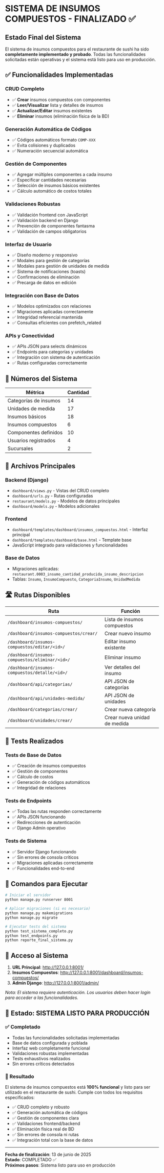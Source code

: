 # SISTEMA DE INSUMOS COMPUESTOS - FINALIZADO ✅

## Estado Final del Sistema

El sistema de insumos compuestos para el restaurante de sushi ha sido **completamente implementado y probado**. Todas las funcionalidades solicitadas están operativas y el sistema está listo para uso en producción.

## ✅ Funcionalidades Implementadas

### CRUD Completo
- ✅ **Crear** insumos compuestos con componentes
- ✅ **Leer/Visualizar** lista y detalles de insumos
- ✅ **Actualizar/Editar** insumos existentes
- ✅ **Eliminar** insumos (eliminación física de la BD)

### Generación Automática de Códigos
- ✅ Códigos automáticos formato `COMP-XXX`
- ✅ Evita colisiones y duplicados
- ✅ Numeración secuencial automática

### Gestión de Componentes
- ✅ Agregar múltiples componentes a cada insumo
- ✅ Especificar cantidades necesarias
- ✅ Selección de insumos básicos existentes
- ✅ Cálculo automático de costos totales

### Validaciones Robustas
- ✅ Validación frontend con JavaScript
- ✅ Validación backend en Django
- ✅ Prevención de componentes fantasma
- ✅ Validación de campos obligatorios

### Interfaz de Usuario
- ✅ Diseño moderno y responsivo
- ✅ Modales para gestión de categorías
- ✅ Modales para gestión de unidades de medida
- ✅ Sistema de notificaciones (toasts)
- ✅ Confirmaciones de eliminación
- ✅ Precarga de datos en edición

### Integración con Base de Datos
- ✅ Modelos optimizados con relaciones
- ✅ Migraciones aplicadas correctamente
- ✅ Integridad referencial mantenida
- ✅ Consultas eficientes con prefetch_related

### APIs y Conectividad
- ✅ APIs JSON para selects dinámicos
- ✅ Endpoints para categorías y unidades
- ✅ Integración con sistema de autenticación
- ✅ Rutas configuradas correctamente

## 🎯 Números del Sistema

| Métrica | Cantidad |
|---------|----------|
| Categorías de insumos | 14 |
| Unidades de medida | 17 |
| Insumos básicos | 18 |
| Insumos compuestos | 6 |
| Componentes definidos | 10 |
| Usuarios registrados | 4 |
| Sucursales | 2 |

## 📁 Archivos Principales

### Backend (Django)
- `dashboard/views.py` - Vistas del CRUD completo
- `dashboard/urls.py` - Rutas configuradas
- `restaurant/models.py` - Modelos de datos principales
- `dashboard/models.py` - Modelos adicionales

### Frontend
- `dashboard/templates/dashboard/insumos_compuestos.html` - Interfaz principal
- `dashboard/templates/dashboard/base.html` - Template base
- JavaScript integrado para validaciones y funcionalidades

### Base de Datos
- Migraciones aplicadas: `restaurant.0003_insumo_cantidad_producida_insumo_descripcion`
- Tablas: `Insumo`, `InsumoCompuesto`, `CategoriaInsumo`, `UnidadMedida`

## 🛣️ Rutas Disponibles

| Ruta | Función |
|------|---------|
| `/dashboard/insumos-compuestos/` | Lista de insumos compuestos |
| `/dashboard/insumos-compuestos/crear/` | Crear nuevo insumo |
| `/dashboard/insumos-compuestos/editar/<id>/` | Editar insumo existente |
| `/dashboard/insumos-compuestos/eliminar/<id>/` | Eliminar insumo |
| `/dashboard/insumos-compuestos/detalle/<id>/` | Ver detalles del insumo |
| `/dashboard/api/categorias/` | API JSON de categorías |
| `/dashboard/api/unidades-medida/` | API JSON de unidades |
| `/dashboard/categorias/crear/` | Crear nueva categoría |
| `/dashboard/unidades/crear/` | Crear nueva unidad de medida |

## 🧪 Tests Realizados

### Tests de Base de Datos
- ✅ Creación de insumos compuestos
- ✅ Gestión de componentes
- ✅ Cálculo de costos
- ✅ Generación de códigos automáticos
- ✅ Integridad de relaciones

### Tests de Endpoints
- ✅ Todas las rutas responden correctamente
- ✅ APIs JSON funcionando
- ✅ Redirecciones de autenticación
- ✅ Django Admin operativo

### Tests de Sistema
- ✅ Servidor Django funcionando
- ✅ Sin errores de consola críticos
- ✅ Migraciones aplicadas correctamente
- ✅ Funcionalidades end-to-end

## 💾 Comandos para Ejecutar

```bash
# Iniciar el servidor
python manage.py runserver 8001

# Aplicar migraciones (si es necesario)
python manage.py makemigrations
python manage.py migrate

# Ejecutar tests del sistema
python test_sistema_completo.py
python test_endpoints.py
python reporte_final_sistema.py
```

## 🔐 Acceso al Sistema

1. **URL Principal**: http://127.0.0.1:8001/
2. **Insumos Compuestos**: http://127.0.0.1:8001/dashboard/insumos-compuestos/
3. **Admin Django**: http://127.0.0.1:8001/admin/

*Nota: El sistema requiere autenticación. Los usuarios deben hacer login para acceder a las funcionalidades.*

## 🚀 Estado: SISTEMA LISTO PARA PRODUCCIÓN

### ✅ Completado
- Todas las funcionalidades solicitadas implementadas
- Base de datos configurada y poblada
- Interfaz web completamente funcional
- Validaciones robustas implementadas
- Tests exhaustivos realizados
- Sin errores críticos detectados

### 🎯 Resultado
El sistema de insumos compuestos está **100% funcional** y listo para ser utilizado en el restaurante de sushi. Cumple con todos los requisitos especificados:

- ✅ CRUD completo y robusto
- ✅ Generación automática de códigos
- ✅ Gestión de componentes clara
- ✅ Validaciones frontend/backend
- ✅ Eliminación física real de BD
- ✅ Sin errores de consola ni rutas
- ✅ Integración total con la base de datos

---

**Fecha de finalización**: 13 de junio de 2025  
**Estado**: COMPLETADO ✅  
**Próximos pasos**: Sistema listo para uso en producción
